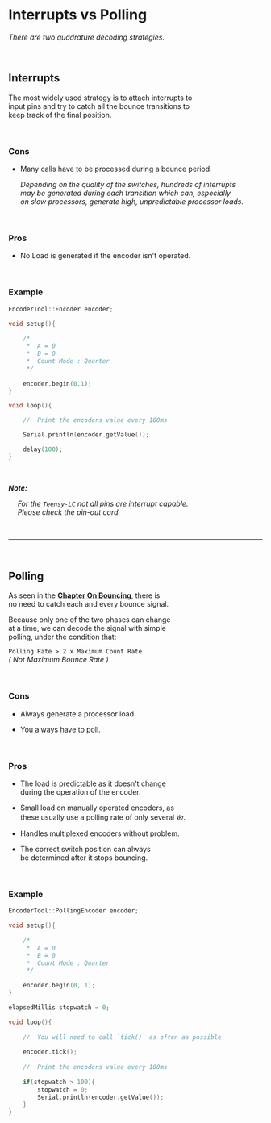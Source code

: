 
# Interrupts vs Polling

*There are two quadrature decoding strategies.*

<br>

## Interrupts

The most widely used strategy is to attach interrupts to <br>
input pins and try to catch all the bounce transitions to <br>
keep track of the final position.

<br>

### Cons

- Many calls have to be processed during a bounce period.

    *Depending on the quality of the switches, hundreds of interrupts* <br>
    *may be generated during each transition which can, especially* <br>
    *on slow processors, generate high, unpredictable processor loads.*

<br>

### Pros

- No Load is generated if the encoder isn't operated.

<br>

### Example

```C++
EncoderTool::Encoder encoder;

void setup(){
    
    /*
     *  A = 0
     *  B = 0
     *  Count Mode : Quarter
     */
    
    encoder.begin(0,1);
}

void loop(){   

    //  Print the encoders value every 100ms    

    Serial.println(encoder.getValue());

    delay(100);
}
```

<br>

***Note:***

  *For the `Teensy-LC` not all pins are interrupt capable.* <br>
  *Please check the pin-out card.*

<br>

---

<br>

## Polling

As seen in the **[Chapter On Bouncing][Bouncing]**, there is <br>
no need to catch each and every bounce signal.

Because only one of the two phases can change <br>
at a time, we can decode the signal with simple <br>
polling, under the condition that:

`Polling Rate > 2 x Maximum Count Rate` <br>
*( Not Maximum Bounce Rate )*

<br>

### Cons

- Always generate a processor load.

- You always have to poll.

<br>

### Pros

- The load is predictable as it doesn't change <br>
  during the operation of the encoder.

- Small load on manually operated encoders, as <br>
  these usually use a polling rate of only several ㎑.

- Handles multiplexed encoders without problem.

- The correct switch position can always <br>
  be determined after it stops bouncing.

<br>

### Example

```C++
EncoderTool::PollingEncoder encoder;

void setup(){
    
    /*
     *  A = 0
     *  B = 0
     *  Count Mode : Quarter
     */
    
    encoder.begin(0, 1);
}

elapsedMillis stopwatch = 0;

void loop(){
    
    //  You will need to call `tick()` as often as possible
    
    encoder.tick();
    
    //  Print the encoders value every 100ms
    
    if(stopwatch > 100){                
        stopwatch = 0;
        Serial.println(encoder.getValue());
    }
}
```


<!----------------------------------------------------------------------------->

[Bouncing]: ./Bouncing.md